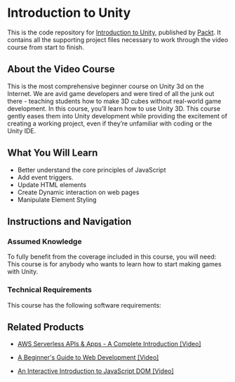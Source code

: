 # Introduction to Unity
This is the code repository for [Introduction to Unity](https://www.packtpub.com/web-development/interactive-introduction-javascript-dom-video?utm_source=github&utm_medium=repository&utm_campaign=9781789618945), published by [Packt](https://www.packtpub.com/?utm_source=github). It contains all the supporting project files necessary to work through the video course from start to finish.
## About the Video Course
This is the most comprehensive beginner course on Unity 3d on the Internet. We are avid game developers and were tired of all the junk out there - teaching students how to make 3D cubes without real-world game development. In this course, you’ll learn how to use Unity 3D. This course gently eases them into Unity development while providing the excitement of creating a working project, even if they’re unfamiliar with coding or the Unity IDE.

<H2>What You Will Learn</H2>
<DIV class=book-info-will-learn-text>
<UL>
<LI>Better understand the core principles of JavaScript 
<LI>Add event triggers. 
<LI>Update HTML elements 
<LI>Create Dynamic interaction on web pages 
<LI>Manipulate Element Styling </LI></UL></DIV>

## Instructions and Navigation
### Assumed Knowledge
To fully benefit from the coverage included in this course, you will need:<br/>
This course is for anybody who wants to learn how to start making games with Unity.
### Technical Requirements
This course has the following software requirements:<br/>
                         

## Related Products
* [AWS Serverless APIs & Apps - A Complete Introduction [Video]](https://www.packtpub.com/web-development/interactive-introduction-javascript-dom-video?utm_source=github&utm_medium=repository&utm_campaign=9781789618945)

* [A Beginner's Guide to Web Development [Video]](https://www.packtpub.com/web-development/interactive-introduction-javascript-dom-video?utm_source=github&utm_medium=repository&utm_campaign=9781789618945)

* [An Interactive Introduction to JavaScript DOM [Video]](https://www.packtpub.com/web-development/interactive-introduction-javascript-dom-video?utm_source=github&utm_medium=repository&utm_campaign=9781789618945)

